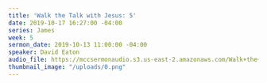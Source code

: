 ```yaml
---
title: 'Walk the Talk with Jesus: 5'
date: 2019-10-17 16:27:00 -04:00
series: James
week: 5
sermon_date: 2019-10-13 11:00:00 -04:00
speaker: David Eaton
audio_file: https://mccsermonaudio.s3.us-east-2.amazonaws.com/Walk+the+Talk+with+Jesus/Walk+the+Talk+with+Jesus+5.lite.mp3
thumbnail_image: "/uploads/0.png"
---
```


